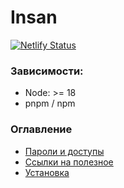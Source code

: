 # Insan

[![Netlify Status](https://api.netlify.com/api/v1/badges/190bb527-1996-450b-8527-788d4068e234/deploy-status)](https://app.netlify.com/sites/test-insan/deploys)
### Зависимости:
- Node: >= 18
- pnpm / npm

### Оглавление
- [Пароли и доступы](./docs/access.md)
- [Ссылки на полезное](./docs/links.md)
- [Установка](./docs/setup.md)
